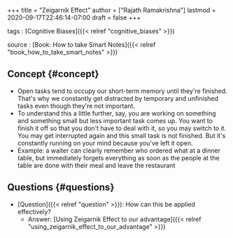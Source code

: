 +++
title = "Zeigarnik Effect"
author = ["Rajath Ramakrishna"]
lastmod = 2020-09-17T22:46:14-07:00
draft = false
+++

tags
: [Cognitive Biases]({{< relref "cognitive_biases" >}})

source
: [Book: How to take Smart Notes]({{< relref "book_how_to_take_smart_notes" >}})


## Concept {#concept}

-   Open tasks tend to occupy our short-term memory until they're finished. That's why we constantly get distracted by temporary and unfinished tasks even though they're not important.
-   To understand this a little further, say, you are working on something and something small but less important task comes up. You want to finish it off so that you don't have to deal with it, so you may switch to it. You may get interrupted again and this small task is not finished. But it's constantly running on your mind because you've left it open.
-   Example: a waiter can clearly remember who ordered what at a dinner table, but immediately forgets everything as soon as the people at the table are done with their meal and leave the restaurant


## Questions {#questions}

-   [Question]({{< relref "question" >}}): How can this be applied effectively?
    -   Answer: [Using Zeigarnik Effect to our advantage]({{< relref "using_zeigarnik_effect_to_our_advantage" >}})
